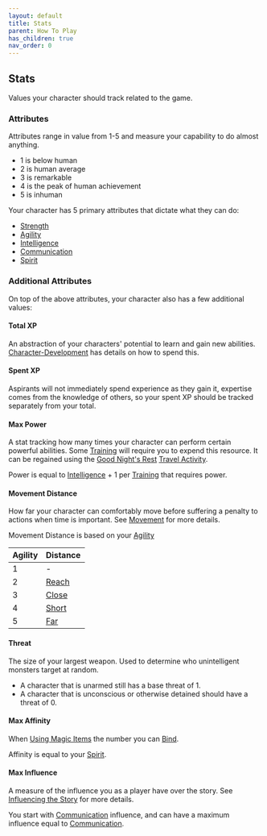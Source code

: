 ```yaml
---
layout: default
title: Stats
parent: How To Play
has_children: true
nav_order: 0
---
```

## Stats
Values your character should track related to the game.

### Attributes
Attributes range in value from 1-5 and measure your capability to do almost anything.
- 1 is below human
- 2 is human average
- 3 is remarkable
- 4 is the peak of human achievement
- 5 is inhuman

Your character has 5 primary attributes that dictate what they can do:
* [Strength](Strength)
* [Agility](Agility)
* [Intelligence](Intelligence)
* [Communication](Communication)
* [Spirit](Spirit)

### Additional Attributes
On top of the above attributes, your character also has a few additional values:

#### Total XP
An abstraction of your characters' potential to learn and gain new abilities. [Character-Development](Character-Development) has details on how to spend this.

#### Spent XP
Aspirants will not immediately spend experience as they gain it, expertise comes from the knowledge of others, so your spent XP should be tracked separately from your total.

#### Max Power
A stat tracking how many times your character can perform certain powerful abilities. Some [Training](Character-Development#Training) will require you to expend this resource. It can be regained using the [Good Night's Rest](Activities#Good%20Night's%20Rest) [Travel Activity](Activities#Travel%20Activity).

Power is equal to [Intelligence](Intelligence) + 1 per [Training](Character-Development#Training) that requires power.

#### Movement Distance
How far your character can comfortably move before suffering a penalty to actions when time is important. See [Movement](Movement) for more details.

Movement Distance is based on your [Agility](Agility)

| Agility | Distance                |
| ------- | ----------------------- |
| 1       | -                       |
| 2       | [Reach](Movement#Reach) |
| 3       | [Close](Movement#Close) |
| 4       | [Short](Movement#Short) |
| 5       | [Far](Movement#Far)     |

#### Threat
The size of your largest weapon. Used to determine who unintelligent monsters target at random. 

* A character that is unarmed still has a base threat of 1. 
* A character that is unconscious or otherwise detained should have a threat of 0.

#### Max Affinity
When [Using Magic Items](Magic-Items#Using%20Magic%20Items) the number you can [Bind](Terminology#Bind).

Affinity is equal to your [Spirit](Spirit).

#### Max Influence
A measure of the influence you as a player have over the story. See [Influencing the Story](Telling-The-Story#Influencing%20the%20Story) for more details.

You start with [Communication](Communication) influence, and can have a maximum influence equal to [Communication](Communication).
